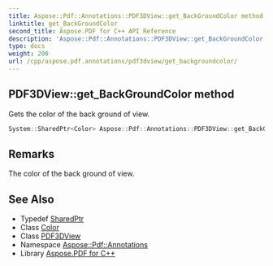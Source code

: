 ```yaml
---
title: Aspose::Pdf::Annotations::PDF3DView::get_BackGroundColor method
linktitle: get_BackGroundColor
second_title: Aspose.PDF for C++ API Reference
description: 'Aspose::Pdf::Annotations::PDF3DView::get_BackGroundColor method. Gets the color of the back ground of view in C++.'
type: docs
weight: 200
url: /cpp/aspose.pdf.annotations/pdf3dview/get_backgroundcolor/
---
```

## PDF3DView::get_BackGroundColor method


Gets the color of the back ground of view.

```cpp
System::SharedPtr<Color> Aspose::Pdf::Annotations::PDF3DView::get_BackGroundColor() const
```

## Remarks


The color of the back ground of view.
## See Also

* Typedef [SharedPtr](../../../system/sharedptr/)
* Class [Color](../../../aspose.pdf/color/)
* Class [PDF3DView](../)
* Namespace [Aspose::Pdf::Annotations](../../)
* Library [Aspose.PDF for C++](../../../)
